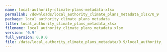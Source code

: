 ```yaml
---
name: local-authority-climate-plans-metadata-xlsx
permalink: /downloads/local_authority_climate_plans_metadata_xlsx/0_9
package: local_authority_climate_plans_metadata
title: local_authority_climate_plans_metadata_xlsx
filename: local_authority_climate_plans_metadata.xlsx
version: '0.9'
full_version: 0.9.0
file: /data/local_authority_climate_plans_metadata/0.9/local_authority_climate_plans_metadata.xlsx
---
```

